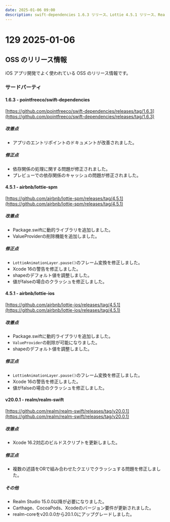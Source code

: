 ```yaml
---
date: 2025-01-06 09:00
description: swift-dependencies 1.6.3 リリース、Lottie 4.5.1 リリース、Realm v20.0.1 リリース
---
```

# 129 2025-01-06

## OSS のリリース情報

iOS アプリ開発でよく使われている OSS のリリース情報です。

### サードパーティ
#### 1.6.3 - pointfreeco/swift-dependencies

[https://github.com/pointfreeco/swift-dependencies/releases/tag/1.6.3](https://github.com/pointfreeco/swift-dependencies/releases/tag/1.6.3)

##### 改善点

* アプリのエントリポイントのドキュメントが改善されました。

##### 修正点

* 依存関係の処理に関する問題が修正されました。
* プレビューでの依存関係のキャッシュの問題が修正されました。

#### 4.5.1 - airbnb/lottie-spm

[https://github.com/airbnb/lottie-spm/releases/tag/4.5.1](https://github.com/airbnb/lottie-spm/releases/tag/4.5.1)

##### 改善点

* Package.swiftに動的ライブラリを追加しました。
* ValueProviderの削除機能を追加しました。

##### 修正点

* `LottieAnimationLayer.pause()`のフレーム変換を修正しました。
* Xcode 16の警告を修正しました。
* shapeのデフォルト値を調整しました。
* 値がfalseの場合のクラッシュを修正しました。

#### 4.5.1 - airbnb/lottie-ios

[https://github.com/airbnb/lottie-ios/releases/tag/4.5.1](https://github.com/airbnb/lottie-ios/releases/tag/4.5.1)

##### 改善点

* Package.swiftに動的ライブラリを追加しました。
* `ValueProvider`の削除が可能になりました。
* shapeのデフォルト値を調整しました。

##### 修正点

* `LottieAnimationLayer.pause()`のフレーム変換を修正しました。
* Xcode 16の警告を修正しました。
* 値がfalseの場合のクラッシュを修正しました。

#### v20.0.1 - realm/realm-swift

[https://github.com/realm/realm-swift/releases/tag/v20.0.1](https://github.com/realm/realm-swift/releases/tag/v20.0.1)

##### 改善点

* Xcode 16.2対応のビルドスクリプトを更新しました。

##### 修正点

* 複数の述語をORで組み合わせたクエリでクラッシュする問題を修正しました。

##### その他

* Realm Studio 15.0.0以降が必要になりました。
* Carthage、CocoaPods、Xcodeのバージョン要件が更新されました。
* realm-coreをv20.0.0から20.1.0にアップグレードしました。